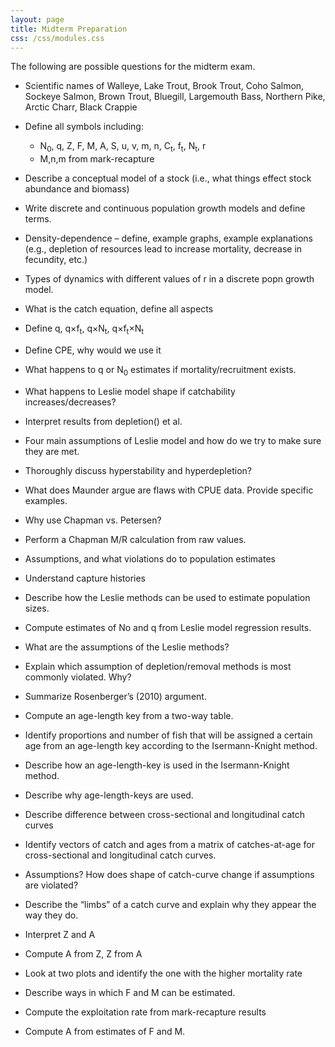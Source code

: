 ```yaml
---
layout: page
title: Midterm Preparation
css: /css/modules.css
---
```


The following are possible questions for the midterm exam.

- Scientific names of Walleye, Lake Trout, Brook Trout, Coho Salmon, Sockeye Salmon, Brown Trout, Bluegill, Largemouth Bass, Northern Pike, Arctic Charr, Black Crappie
- Define all symbols including:
    - N<sub>0</sub>, q, Z, F, M, A, S, u, v, m, n, C<sub>t</sub>, f<sub>t</sub>, N<sub>t</sub>, r
    - M,n,m from mark-recapture
- Describe a conceptual model of a stock (i.e., what things effect stock abundance and biomass)
- Write discrete and continuous population growth models and define terms.
-	Density-dependence – define, example graphs, example explanations (e.g., depletion of resources lead to increase mortality, decrease in fecundity, etc.)
-	Types of dynamics with different values of r in a discrete popn growth model.

-	What is the catch equation, define all aspects
-	Define q, q&times;f<sub>t</sub>, q&times;N<sub>t</sub>, q&times;f<sub>t</sub>&times;N<sub>t</sub>
-	Define CPE, why would we use it
-	What happens to q or N<sub>0</sub> estimates if mortality/recruitment exists.
-	What happens to Leslie model shape if catchability increases/decreases?
-	Interpret results from depletion() et al.
-	Four main assumptions of Leslie model and how do we try to make sure they are met.
-	Thoroughly discuss hyperstability and hyperdepletion?
-	What does Maunder argue are flaws with CPUE data.  Provide specific examples.

-	Why use Chapman vs. Petersen?
-	Perform a Chapman M/R calculation from raw values.
-	Assumptions, and what violations do to population estimates
-	Understand capture histories

-	Describe how the Leslie methods can be used to estimate population sizes.
-	Compute estimates of No and q from Leslie model regression results.
-	What are the assumptions of the Leslie methods?
-	Explain which assumption of depletion/removal methods is most commonly violated.  Why?
-	Summarize Rosenberger’s (2010) argument.

-	Compute an age-length key from a two-way table.
-	Identify proportions and number of fish that will be assigned a certain age from an age-length key according to the Isermann-Knight method.
-	Describe how an age-length-key is used in the Isermann-Knight method.
-	Describe why age-length-keys are used.

-	Describe difference between cross-sectional and longitudinal catch curves
-	Identify vectors of catch and ages from a matrix of catches-at-age for cross-sectional and longitudinal catch curves.
-	Assumptions? How does shape of catch-curve change if assumptions are violated?
-	Describe the “limbs” of a catch curve and explain why they appear the way they do.
-	Interpret Z and A
-	Compute A from Z, Z from A
-	Look at two plots and identify the one with the higher mortality rate

-	Describe ways in which F and M can be estimated.
-	Compute the exploitation rate from mark-recapture results
- Compute A from estimates of F and M.
